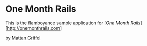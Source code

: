 # One Month Rails

This is the flamboyance sample application for
[*One Month Rails*][http://onemonthrails.com]

by [Mattan Griffel](http://mattangriffel.com)